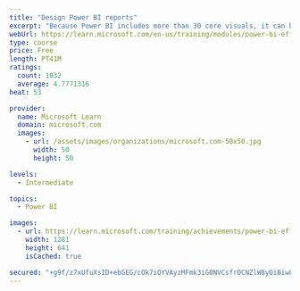 ```yaml
---
title: "Design Power BI reports"
excerpt: "Because Power BI includes more than 30 core visuals, it can be challenging for a beginner to select the correct visual. This module will guide you through selecting the most appropriate visual type to meet your design and report layout requirements."
webUrl: https://learn.microsoft.com/en-us/training/modules/power-bi-effective-reports/
type: course
price: Free
length: PT41M
ratings:
  count: 1032
  average: 4.7771316
heat: 53

provider:
  name: Microsoft Learn
  domain: microsoft.com
  images:
    - url: /assets/images/organizations/microsoft.com-50x50.jpg
      width: 50
      height: 50

levels:
  - Intermediate

topics:
  - Power BI

images:
  - url: https://learn.microsoft.com/training/achievements/power-bi-effective-reports-social.png
    width: 1281
    height: 641
    isCached: true

secured: "+g9f/z7xUfuXsID+ebGEG/cOk7iQYVAyzMFmk3iG0NVCsfrOCNZlW8yOiBiw89qMel4JY3LkXjvieP87netiiiEYQ5Os6AqJYHzQflgcYiW6zH5J/RANX2UfudXg1CeqNRHZjkgCpCr1b5CLfW4e/12AYhBPQZCqYNChWTja6afQulxTfZ17MX4XTb0mNubiNBeUFct5rFO8fQr050hH2T4qtfsZPiRZNi68AkkeU/zXSOmZljduEW0k93TV2Y04V2LdsP0SIu0pfNo+7SlEkkDuMDwabeN9pTW8KjBNPdWPDUNp9wRqnRdbQU6PBxEa9uPrYlZapTegGjYKc8WZgw256eP5ClHoRspDREzTZ9aUNGGQaUOrqM+2cFKxk89IIAe9aczzc6U2bHEczzEbrNrPXOk/K7hGUTlP+OEQiJs=;JhiWIQY/RiHesgRhhbwj1Q=="
---
```


